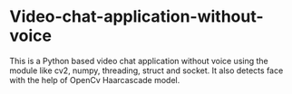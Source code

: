 # Video-chat-application-without-voice
This is a Python based video chat application without voice using the module like cv2, numpy, threading, struct and socket.
It also detects face with the help of OpenCv Haarcascade model.
